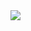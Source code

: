 <!DOCTYPE html>
<html>
<head>
<title>page 1</title>
</head>

<body>
  <img src=https://www.google.com.sg/url?sa=i&source=images&cd=&cad=rja&uact=8&ved=2ahUKEwiv5sTEn-XfAhUBOI8KHRxiD1YQjRx6BAgBEAU&url=https%3A%2F%2Fplus.google.com%2F110296105043821400893&psig=AOvVaw1prFs4TJDBQVqmhrhHr1Ra&ust=1547279522106392>
</body>
</html>
